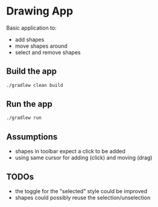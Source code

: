 # Drawing App
Basic application to:
- add shapes
- move shapes around
- select and remove shapes

## Build the app
```sh
./gradlew clean build
```

## Run the app
```sh
./gradlew run
```

## Assumptions
- shapes in toolbar expect a click to be added
- using same cursor for adding (click) and moving (drag)

## TODOs
- the toggle for the "selected" style could be improved
- shapes could possibly reuse the selection/unselection